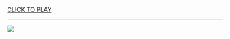
<a href="https://premium76.site?title=io_games&ref=13M">CLICK TO PLAY</a></h3>
<hr>

<a href="https://premium76.site?title=io_games&ref=13M"><img src="https://clearcache.store/games.png"></a>


